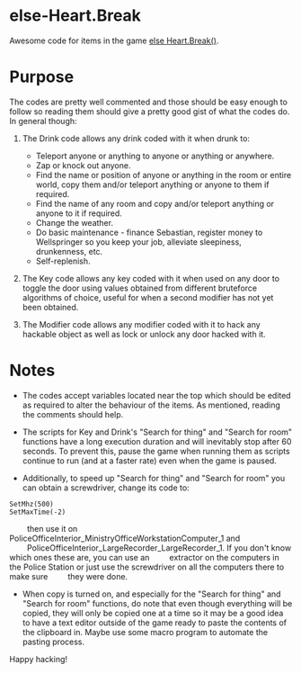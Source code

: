 # else-Heart.Break
Awesome code for items in the game [else Heart.Break()](http://elseheartbreak.com/ "else Heart.Break() Homepage").

# Purpose
The codes are pretty well commented and those should be easy enough to follow so reading them should give a pretty good gist of what the codes do. In general though:

1. The Drink code allows any drink coded with it when drunk to:
    * Teleport anyone or anything to anyone or anything or anywhere.
    * Zap or knock out anyone.
    * Find the name or position of anyone or anything in the room or entire world, copy them and/or teleport anything or anyone to them if required.
    * Find the name of any room and copy and/or teleport anything or anyone to it if required.
    * Change the weather.
    * Do basic maintenance - finance Sebastian, register money to Wellspringer so you keep your job, alleviate sleepiness, drunkenness, etc.
    * Self-replenish.

2. The Key code allows any key coded with it when used on any door to toggle the door using values obtained from different bruteforce algorithms of choice, useful for when a second modifier has not yet been obtained.

3. The Modifier code allows any modifier coded with it to hack any hackable object as well as lock or unlock any door hacked with it.

# Notes
* The codes accept variables located near the top which should be edited as required to alter the behaviour of the items. As mentioned, reading the comments should help.

* The scripts for Key and Drink's "Search for thing" and "Search for room" functions have a long execution duration and will inevitably stop after 60 seconds. To prevent this, pause the game when running them as scripts continue to run (and at a faster rate) even when the game is paused.

* Additionally, to speed up "Search for thing" and "Search for room" you can obtain a screwdriver, change its code to:

```
SetMhz(500)
SetMaxTime(-2)
```

&nbsp;&nbsp;&nbsp;&nbsp;&nbsp;&nbsp;&nbsp;&nbsp;then use it on PoliceOfficeInterior_MinistryOfficeWorkstationComputer_1 and
&nbsp;&nbsp;&nbsp;&nbsp;&nbsp;&nbsp;&nbsp;&nbsp;PoliceOfficeInterior_LargeRecorder_LargeRecorder_1. If you don't know which ones these are, you can use an
&nbsp;&nbsp;&nbsp;&nbsp;&nbsp;&nbsp;&nbsp;&nbsp;extractor on the computers in the Police Station or just use the screwdriver on all the computers there to make sure
&nbsp;&nbsp;&nbsp;&nbsp;&nbsp;&nbsp;&nbsp;&nbsp;they were done.

* When copy is turned on, and especially for the "Search for thing" and "Search for room" functions, do note that even though everything will be copied, they will only be copied one at a time so it may be a good idea to have a text editor outside of the game ready to paste the contents of the clipboard in. Maybe use some macro program to automate the pasting process.

Happy hacking!
